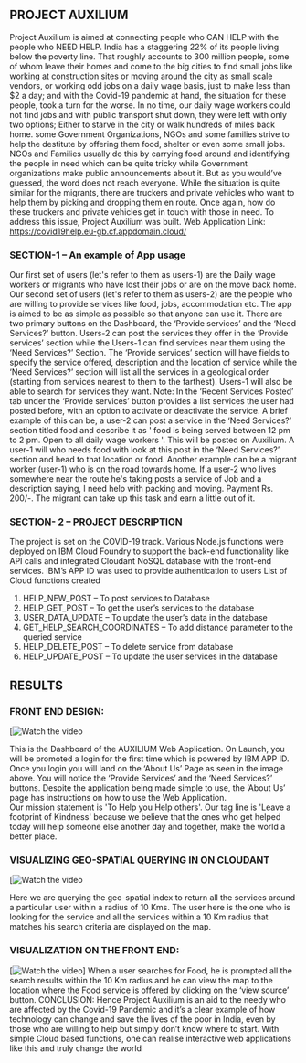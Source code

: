 ## PROJECT AUXILIUM
Project Auxilium is aimed at connecting people who CAN HELP with the people who NEED HELP. 
 India has a staggering 22% of its people living below the poverty line. That roughly accounts to 300 million people, some of whom leave their homes and come to the big cities to find small jobs like working at construction sites or moving around the city as small scale vendors, or working odd jobs on a daily wage basis, just to make less than $2 a day; and with the Covid-19 pandemic at hand, the situation for these people, took a turn for the worse. In no time, our daily wage workers could not find jobs and with public transport shut down, they were left with only two options; Either to starve in the city or walk hundreds of miles back home. some Government Organizations, NGOs and some families strive to help the destitute by offering them food, shelter or even some small jobs. NGOs and Families usually do this by carrying food around and identifying the people in need which can be quite tricky while Government organizations make public announcements about it. But as you would’ve guessed, the word does not reach everyone. While the situation is quite similar for the migrants, there are truckers and private vehicles who want to help them by picking and dropping them en route. Once again, how do these truckers and private vehicles get in touch with those in need. To address this issue, Project Auxilium was built.
Web Application Link: https://covid19help.eu-gb.cf.appdomain.cloud/

### SECTION-1 – An example of App usage
Our first set of users (let's refer to them as users-1) are the Daily wage workers or migrants who have lost their jobs or are on the move back home. Our second set of users (let's refer to them as users-2) are the people who are willing to provide services like food, jobs, accommodation etc.
The app is aimed to be as simple as possible so that anyone can use it. There are two primary buttons on the Dashboard, the ‘Provide services’ and the ‘Need Services?’ button.
Users-2 can post the services they offer in the ‘Provide services’ section while the Users-1 can find services near them using the ‘Need Services?’ Section.
The ‘Provide services’ section will have fields to specify the service offered, description and the location of service while the ‘Need Services?’ section will list all the services in a geological order (starting from services nearest to them to the farthest). Users-1 will also be able to search for services they want. 
Note: In the ‘Recent Services Posted’ tab under the ‘Provide services’ button provides a list services the user had posted before, with an option to activate or deactivate the service.
A brief example of this can be, a user-2 can post a service in the ‘Need Services?’ section titled food and describe it as ' food is being served between 12 pm to 2 pm. Open to all daily wage workers '. This will be posted on Auxilium. A user-1 will who needs food with look at this post in the ‘Need Services?’ section and head to that location or food. 
Another example can be a migrant worker (user-1) who is on the road towards home. If a user-2 who lives somewhere near the route he's taking posts a service of Job and a description saying, I need help with packing and moving. Payment Rs. 200/-. The migrant can take up this task and earn a little out of it.


### SECTION- 2 – PROJECT DESCRIPTION 
The project is set on the COVID-19 track. Various Node.js functions were deployed on IBM Cloud Foundry to support the back-end functionality like API calls and integrated Cloudant NoSQL database with the front-end services. IBM’s APP ID was used to provide authentication to users
List of Cloud functions created
1.	HELP_NEW_POST – To post services to Database
2.	HELP_GET_POST – To get the user’s services to the database
3.	USER_DATA_UPDATE – To update the user’s data in the database
4.	GET_HELP_SEARCH_COORDINATES – To add distance parameter to the queried service
5.	HELP_DELETE_POST – To delete service from database
6.	HELP_UPDATE_POST – To update the user services in the database 

## RESULTS
### FRONT END DESIGN:
 [![Watch the video](https://github.com/malviyayash18/Project-Auxilium/blob/master/readme%20assets/2020-08-01.png)

This is the Dashboard of the AUXILIUM Web Application. On Launch, you will be promoted a login for the first time which is powered by IBM APP ID. Once you login you will land on the ‘About Us’ Page as seen in the image above. You will notice the ‘Provide Services’ and the ‘Need Services?’ buttons. 
Despite the application being made simple to use, the ‘About Us’ page has instructions on how to use the Web Application.  
Our mission statement is 'To Help you Help others'. Our tag line is 'Leave a footprint of Kindness' because we believe that the ones who get helped today will help someone else another day and together, make the world a better place.

### VISUALIZING GEO-SPATIAL QUERYING IN ON CLOUDANT
 [![Watch the video](https://github.com/malviyayash18/Project-Auxilium/blob/master/readme%20assets/2020-08-01%20(1).png)

Here we are querying the geo-spatial index to return all the services around a particular user within a radius of 10 Kms. The user here is the one who is looking for the service and all the services within a 10 Km radius that matches his search criteria are displayed on the map. 

### VISUALIZATION ON THE FRONT END:
  [![Watch the video](https://github.com/malviyayash18/Project-Auxilium/blob/master/readme%20assets/2020-08-01%20(2).png)]
When a user searches for Food, he is prompted all the search results within the 10 Km radius and he can view the map to the location where the Food service is offered by clicking on the ‘view source’ button.
CONCLUSION:
Hence Project Auxilium is an aid to the needy who are affected by the Covid-19 Pandemic and it’s a clear example of how technology can change and save the lives of the poor in India, even by those who are willing to help but simply don’t know where to start. With simple Cloud based functions, one can realise interactive web applications like this and truly change the world 

